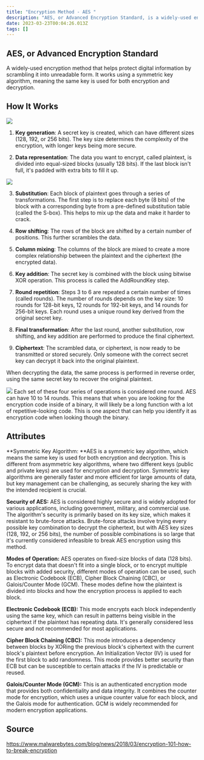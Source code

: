 ```yaml
---
title: "Encryption Method - AES "
description: "AES, or Advanced Encryption Standard, is a widely-used encryption method that helps protect digital information by scrambling it into unreadable form."
date: 2023-03-23T00:04:26.013Z
tags: []
---
```

## AES, or Advanced Encryption Standard
A widely-used encryption method that helps protect digital information by scrambling it into unreadable form. It works using a symmetric key algorithm, meaning the same key is used for both encryption and decryption. 


## How It Works

![](/images/c4ad51b0-5ca0-499f-857f-819cf1d23347-image.png)

1. **Key generation**: A secret key is created, which can have different sizes (128, 192, or 256 bits). The key size determines the complexity of the encryption, with longer keys being more secure.

2. **Data representation**: The data you want to encrypt, called plaintext, is divided into equal-sized blocks (usually 128 bits). If the last block isn't full, it's padded with extra bits to fill it up.

![](/images/021076e4-56aa-4e72-97a1-5afe116ae504-image.png)


3. **Substitution**: Each block of plaintext goes through a series of transformations. The first step is to replace each byte (8 bits) of the block with a corresponding byte from a pre-defined substitution table (called the S-box). This helps to mix up the data and make it harder to crack.

4. **Row shifting**: The rows of the block are shifted by a certain number of positions. This further scrambles the data.

5. **Column mixing**: The columns of the block are mixed to create a more complex relationship between the plaintext and the ciphertext (the encrypted data).

6. **Key addition**: The secret key is combined with the block using bitwise XOR operation. This process is called the AddRoundKey step.

7. **Round repetition**: Steps 3 to 6 are repeated a certain number of times (called rounds). The number of rounds depends on the key size: 10 rounds for 128-bit keys, 12 rounds for 192-bit keys, and 14 rounds for 256-bit keys. Each round uses a unique round key derived from the original secret key.

8. **Final transformation**: After the last round, another substitution, row shifting, and key addition are performed to produce the final ciphertext.

9. **Ciphertext**: The scrambled data, or ciphertext, is now ready to be transmitted or stored securely. Only someone with the correct secret key can decrypt it back into the original plaintext.

When decrypting the data, the same process is performed in reverse order, using the same secret key to recover the original plaintext.

![](/images/79d64ff4-994a-4f99-925d-c7dbe1ace88a-image.png)
Each set of these four series of operations is considered one round. AES can have 10 to 14 rounds. This means that when you are looking for the encryption code inside of a binary, it will likely be a long function with a lot of repetitive-looking code. This is one aspect that can help you identify it as encryption code when looking though the binary.

## Attributes
**Symmetric Key Algorithm: **AES is a symmetric key algorithm, which means the same key is used for both encryption and decryption. This is different from asymmetric key algorithms, where two different keys (public and private keys) are used for encryption and decryption. Symmetric key algorithms are generally faster and more efficient for large amounts of data, but key management can be challenging, as securely sharing the key with the intended recipient is crucial.

**Security of AES:** AES is considered highly secure and is widely adopted for various applications, including government, military, and commercial use. The algorithm's security is primarily based on its key size, which makes it resistant to brute-force attacks. Brute-force attacks involve trying every possible key combination to decrypt the ciphertext, but with AES key sizes (128, 192, or 256 bits), the number of possible combinations is so large that it's currently considered infeasible to break AES encryption using this method.

**Modes of Operation:** AES operates on fixed-size blocks of data (128 bits). To encrypt data that doesn't fit into a single block, or to encrypt multiple blocks with added security, different modes of operation can be used, such as Electronic Codebook (ECB), Cipher Block Chaining (CBC), or Galois/Counter Mode (GCM). These modes define how the plaintext is divided into blocks and how the encryption process is applied to each block.

**Electronic Codebook (ECB):** This mode encrypts each block independently using the same key, which can result in patterns being visible in the ciphertext if the plaintext has repeating data. It's generally considered less secure and not recommended for most applications.

**Cipher Block Chaining (CBC):** This mode introduces a dependency between blocks by XORing the previous block's ciphertext with the current block's plaintext before encryption. An Initialization Vector (IV) is used for the first block to add randomness. This mode provides better security than ECB but can be susceptible to certain attacks if the IV is predictable or reused.

**Galois/Counter Mode (GCM):** This is an authenticated encryption mode that provides both confidentiality and data integrity. It combines the counter mode for encryption, which uses a unique counter value for each block, and the Galois mode for authentication. GCM is widely recommended for modern encryption applications.

## Source
https://www.malwarebytes.com/blog/news/2018/03/encryption-101-how-to-break-encryption